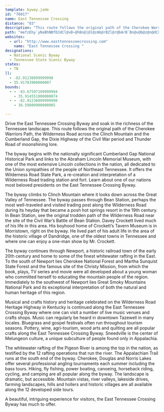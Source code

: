 ```yaml
---
template: byway.jade
id: "76017"
name: East Tennessee Crossing
distance: "83"
description: "This route follows the original path of the Cherokee Warriors Path, the Wilderness Road across the Clinch Mountain and the Cumberland Gap, the Dixie Highway of the Civil War period and Thunder Road of moonshining lore."
path: "mefzEhy`yNaBhNBfDJdCl@vB~@hBn@|@l@zAb@rBZl@r@bArB`Bn@v@b@z@n@dCX~B?`Bs@zCaGrH_@pABfENxAh@xAt@lAz@dA\\lBHtAh@jAnBpBrBzDK~Ag@fBcAdFqAdXw@~Jk@hFSp@c@d@eAf@iCP}@l@u@dAyArDgBfCuClC}DrCmClAqD`CaAbBi@tAYxAI`DNhC|@pGlD`[Z~A~CfFtEbKp@rB?fAQhAyAf@_KxA_@Vu@rAYlB?vIUxAcC~H}ElJcDfL}@fGE|CDdHd@rEbE`Q\\bAbB|B~ArAbTtI`JfChB~@bCpDjIxNx@bDh@tCDxCe@lE}@zCoApByAfAsCvAwGfCiLlGyC`D{QjXyL|^oAjDSzAkAh}@cAv]H`ETbDbDbUhChVh@jKB`AMdEkAhIaBdD}GlGiAzAwLpUyAvBwB`Ak@DqDMy@DuAXmi@r`@ic@hZ}B`DsA`FoCzMc@tDKxBj@lFl@bBzBzDlD|I`DzQt@vCbClDdMpU`MnTrBzEvHdXNbARzCZjVQ|GcAtFoChLaAdJ_HvQ}DlIyHjNiE|FcDbDmJ~GcDtC}b@pf@sF`GsCrEiCfGmArDI~@BrANtA^|@r@xAzChDzAvArD~Eh@fAf@zAf@xBJxCc@dIuAbO_BdUI~INxCbBbOvC|Q`ApKLzA?xAgDfe@_BfSYrBcAzCc@p@_GtFo@~AYdBDzBRrAxDdJd@`Cb@~\\?~DMfCaAhHg@vBoGhSc@`C_@lE@lKE`CUbB_@rAgDzIcBpKQx@i@pAi@x@mBvAsFnCqD|AaJhIuOzRs@hAQpAW|O{@fN}Ada@QxKNbLClB[xHQzAuA`N_CtNsC`MaBhFkAvF{H~XiCxCoPfJe`@hRw[bP_KrEuA`@iTh@qCN}AV{Ar@{IrIoAd@yCZqBUeBFcAZ_Ax@gBhCeAzC_A`EWxEA`HMdC[~Do@vDwB~FcB~C_BxBmFrEwDrDoBfDsAlFiAjNu@pFw@nBu@dA}ArAy@\\kCd@mALeAAcC[kKgBeGO}TzBiID_Je@qQ_CqEYmB?_CFwHdBcBj@mFzBgFxDyDjEqGnKmCfD_CvB{GnEsAdAyElFiQ~TwBlB{AbAyB`@gCDwI_A_CHeDl@aJdCgH`CsGfBiO~DsB^oD^ch@lDsDL{C\\{a@nC{O~@qHl@eGpAsF`C_E~BcStLcs@jc@mj@r\\qIrF{MzG{LxEsElAuLxC_M~B_Dx@q[fHaEdAyF~BkLzF}Cj@wDHuBUciAsQiM_Bw\\gGSOsFeBsFw@oOwC{I_DyDeAel@aLcf@uI}HeBeLmBkG_BqHaCyTeJ_GKaCb@uBx@}D~BwInGsCvAkKxCgD`@kLJmDQ_Dk@yLuA}IwA{^_EaFaAyBaA{EsEqAsB}BwFsEoIcBsCiA{AgAk@_EsAiASaDMoFt@yNrF}Bl@yDl@sFTkHKwEi@oBa@eIqCcFgD{GmFeRyPe[{WoFyBcEg@gE?uLfD}QlDwqAp[_EjAaFfC_CnBgu@zv@cTrQyCbDgCdE_F`MqCnFkBfC{CvCuD~BmBt@iE|@mCToe@xBwDAsFq@_ZsKuD{@gEg@{DKuCJuPnA{CEsB[sCaAmJcGcEcByBe@}AMmFBsB\\_DfAgB|@yCzBsBxCqHfOi@z@mCxCeCfBsBjAwIlDuF~D}KnJwFfEwEdB_Dr@mCJgCEoOwAmBAoDZgBp@uAx@_BpAkGfHoBnAmEvAyALcCAwCc@sCmAyCgCsf@qd@eJaKqHiKeEgDgF_C}Dy@yBY}D?}Fr@yBr@sB~@gCdBgCdCwMtPyx@ngAyAzCs@tBs@zCk@hDwDjj@I~CHnKrAfNrHbq@xAtKrBzRRhDDjEKlEm@`H}BtJyBjFmBnDsGjG_BfAiQrJaD~@kBF}AC_BYmDsAuOoImCm@sBEoBXcBj@sAx@}@t@uArBiApDOjASvCX`STlH^jEdDjWvIlm@h@rCp@nBfBvD~@`DTnBN`QR~AvEnXnA`G\\zBFzGK~In@lHvD|MN`BH~ECfCNbCh@zCpDlKt@fEbA|KXpBdBtIb@~CNjCEbGJxChAhLd@pDBnBK|BOlAg@fBu@lB_BdCcCzEsBjFi@zBcAjGIzGDdCLrBn@vEhDzRr@fCz@xCpGnQzEzQ~FpOh@~BXxBf@xIj@dY?dE_@fEo@`Ee@lBcApCiBhDgEfGqCpCsDnCyEbBoALcCPcC?qGk@i_@yJ_H_BkDO_CX_APaDnAcGxDsAjAs@`Au@~AcBtEoApCoAxAaB`AuAf@iB^kEh@qBl@mBz@wTdN_AfAmAdBeAhDiAvFeAbDi@pAwBlBcB~@wGfBwEj@}O~@oPXsSz@wDb@_Cl@mEfBuMdHsCfC}@pAo@xAyChMcAfC}BfCwDfCoGrDmBvA}@`AyE`HJ|Ca@lAs@rA_BxBaDlCsAx@iBj@gEr@cCJuAXeBx@aC`Ck@rAs@dDM`BBrBXlClDtSN~B?tAIpAeAdE{BbF{@jDSlAErBDlFN`BfD`UlD~SjKvd@n@`EBxCa@~CGtAcBxBwI|EyAfAeWpVkArBgDfKwBlIuGhU{AbHqBrFs@rAwDjFmJbLc@x@o@lB_@pB]|Fo@dFk@zAqApBeBlA}DdBmC`CeA|AmAlBsEtQTlCoA`Ge@`FClBH~D^xBbEtLrB`JRdE@xCKzCuJ|y@i@bGAvCZhHXpCYfGe@xBcBnEsCpEeQjVqAjAuCzAsBf@qE^yEv@aFlCeCjB}AxBoAhCsDtK}DxKwCrFgBzBeBbBsB`B_DtAgEhAmDXaEQ_CYuq@}U_DaAaAKkCFmAV_A`@wBvAcB~B{BjHwDE}Bd@mCbAyInGuL~H_PvHo]~OqGnEeDxCai@zj@oBdBma@|Qkn@pXyGjCwBj@w`@vGkDv@oD~AsClByBtBgCdEyAxCwG`PiB`EyB~DsCxCqJhHaBzAqBdCuIdM}D`EqGlFue@j_@mC`BiBx@gB`@_DPwF[uOe@gFx@wDtAsC|AcEzCcCrBuAjBgB~D{@nDmEv[sB`G}BxDcCfCsBlAiDxAkEvA_@ToDnAiCtBwWbYcPhPcBrAeNzHeArA}CfJoAxByBpBkDzBQEwBrAuL~F_O`F}JjEkJpG{LlMe@p@iC`CqDzBiBv@gCXeEXk]~@uFf@sHvAwSzG}HzBoe@bFgD`AiBx@cBdA}EzDiCjCwGbHyAdBo@dAiAlD_@hCIdCCdE[hISxBi@vB_ArB{EpI{@vBgErI_EbGwD~H"
websites: 
  - url: "http://www.easttennesseecrossing.com"
    name: "East Tennessee Crossing "
designations: 
  - National Scenic Byway
  - Tennessee State Scenic Byway
states: 
  - TN
ll: 
  - -82.91236099999998
  - 35.91783900000007
bounds: 
  - - -83.67597199999994
    - 35.914551000000074
  - - -82.91236099999998
    - 36.59809900000005

---
```


Drive the East Tennessee Crossing Byway and soak in the richness of the Tennessee landscape. This route follows the original path of the Cherokee Warriors Path, the Wilderness Road across the Clinch Mountain and the Cumberland Gap, the Dixie Highway of the Civil War period and Thunder Road of moonshining lore.

The byway begins with the nationally significant Cumberland Gap National Historical Park and links to the Abraham Lincoln Memorial Museum, with one of the most extensive Lincoln collections in the nation, all dedicated to the Union sympathies of the people of Northeast Tennessee. It offers the Wilderness Road State Park, a re-creation and interpretation of a Wilderness Road trading station and fort. Learn about one of our nations most beloved presidents on the East Tennessee Crossing Byway.  

The byway climbs to Clinch Mountain where it looks down across the Great Valley of Tennessee. The byway passes through Bean Station, perhaps the most well-traveled and visited trading post along the Wilderness Road during its heyday that became a posh hot springs resort in the 19th century. In Bean Station, see the original trodden path of the Wilderness Road near the site of the Civil War’s Battle of Bean Station. Davey Crockett lived much of his life in this area. His boyhood home of Crockett’s Tavern Museum is in Morristown, right on the byway. He lived part of his adult life in the area of the historic village of Dandridge, one of the oldest towns in Tennessee and where one can enjoy a one-man show by Mr. Crockett.

The byway continues through Newport, a historic railroad town of the early 20th century and home to some of the finest whitewater rafting in the East. To the south of Newport lies Cherokee National Forest and Martha Sunquist State Forest and the famous site of the Christy Mission, from which the book, plays, TV series and movie were all developed about a young woman who committed herself to educating the mountain people of the region. Immediately to the southwest of Newport lies Great Smoky Mountains National Park and its exceptional interpretation of both the natural and human heritage of this region.

Musical and crafts history and heritage celebrated on the Wilderness Road Heritage Highway in Kentucky is continued along the East Tennessee Crossing Byway where one can visit a number of live music venues and crafts shops. Music can regularly be heard in downtown Tazewell in many locales. Bluegrass and gospel festivals often run throughout tourism seasons. Pottery, wine, agri-tourism, wood arts and quilting are all popular crafts along the East Tennessee Crossing Byway. Sneedville is the center of Melungeon culture, a unique subculture of people found only in Appalachia.

The whitewater rafting of the Pigeon River is among the top in the nation, as testified by the 12 rafting operations that run the river. The Appalachian Trail runs at the south end of the byway. Cherokee, Douglas and Norris Lakes offer several professional angling tournaments each summer including the bass tours. Hiking, fly fishing, power boating, canoeing, horseback riding, cycling, and camping are all popular along the byway. The landscape is dramatic, but accessible. Mountain vistas, river valleys, lakeside drives, farming landscapes, hills and hollers and historic villages are all available along the 12 developed side tours.

A beautiful, intriguing experience for visitors, the East Tennessee Crossing Byway has much to offer.